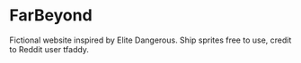 # FarBeyond
Fictional website inspired by Elite Dangerous.
Ship sprites free to use, credit to Reddit user tfaddy.
